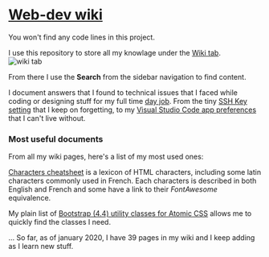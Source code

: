 # [Web-dev wiki](https://github.com/martindubenet/wed-dev/wiki)

You won't find any code lines in this project.

I use this repository to store all my knowlage under the [Wiki tab](https://github.com/martindubenet/wed-dev/wiki).<br>![wiki tab](https://i.imgur.com/kZQieDi.png)

From there I use the **Search** from the sidebar navigation to find content.

I document answers that I found to technical issues that I faced while coding or designing stuff for my full time [day job](https://www.linkedin.com/in/martindubenet/). From the tiny [SSH Key setting](https://github.com/martindubenet/wed-dev/wiki/setup-%E2%80%A2-SSH-key) that I keep on forgetting, to my [Visual Studio Code app preferences](https://github.com/martindubenet/wed-dev/wiki/app-%E2%80%A2-Visual-Studio-Code) that I can't live without.

### Most useful documents

From all my wiki pages, here's a list of my most used ones:

[Characters cheatsheet](https://github.com/martindubenet/wed-dev/wiki/Characters-cheatsheet-–-HTML-vs-HEX-vs-Glyphicons-–-En-Fr-lexicon) is a lexicon of HTML characters, including some latin characters commonly used in French. Each characters is described in both English and French and some have a link to their _FontAwesome_ equivalence.

My plain list of [Bootstrap (4.4) utility classes for Atomic CSS](https://github.com/martindubenet/wed-dev/wiki/css-%E2%80%A2-Bootstrap) allows me to quickly find the classes I need.

… So far, as of january 2020, I have 39 pages in my wiki and I keep adding as I learn new stuff.

